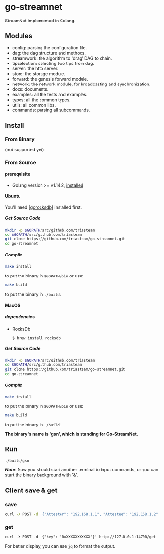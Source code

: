 # go-streamnet
StreamNet implemented in Golang.

## Modules

* config: parsing the configuration file.
* dag: the dag structure and methods.
* streamwork:  the algorithm to 'drag' DAG to chain.
* tipselection: selecting two tips from dag.
* server: the http server.
* store: the storage module.
* forward: the genesis forward module.
* network: the network module, for broadcasting and synchronization.
* docs: documents.
* examples: all the tests and examples.
* types: all the common types.
* utils: all common libs.
* commands: parsing all subcommands.


## Install
### From Binary
(not supported yet)

### From Source

#### prerequisite 

* Golang version >= v1.14.2, [installed](https://golang.org/doc/install) 

#### Ubuntu
You'll need  [[gorocksdb]](https://github.com/triasteam/go-streamnet/blob/master/docs/software/gorocksdb%20%E5%AE%89%E8%A3%85.md) installed first.

##### Get Source Code

```bash
mkdir -p $GOPATH/src/github.com/triasteam
cd $GOPATH/src/github.com/triasteam
git clone https://github.com/triasteam/go-streamnet.git
cd go-streamnet
```

##### Compile

```bash
make install
```

to put the binary in `$GOPATH/bin` or use:

```bash
make build
```

to put the binary in `./build`.

#### MacOS

##### dependencies
- RocksDb
  ```
  $ brew install rocksdb
  ```

##### Get Source Code

```bash
mkdir -p $GOPATH/src/github.com/triasteam
cd $GOPATH/src/github.com/triasteam
git clone https://github.com/triasteam/go-streamnet.git
cd go-streamnet
```

##### Compile

```bash
make install
```

to put the binary in `$GOPATH/bin` or use:

```bash
make build
```

to put the binary in `./build`.

__The binary's name is '**gsn**', which is standing for Go-StreamNet.__

## Run
```bash
./build/gsn
```
***Note***:
    Now you should start another terminal to input commands, or you can start the binary background with '&'.

## Client save & get
### save
```bash
curl -X POST -d '{"Attester": "192.168.1.1", "Attestee": "192.168.1.2", "Score": "1"}' http://127.0.0.1:14700/save
```

### get
```
curl -X POST -d '{"key": "0xXXXXXXXXXXX"}' http://127.0.0.1:14700/get
```

For better display, you can use `jq` to format the output.
